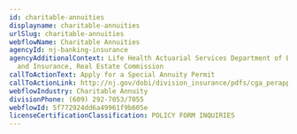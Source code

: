 ```yaml
---
id: charitable-annuities
displayname: charitable-annuities
urlSlug: charitable-annuities
webflowName: Charitable Annuities
agencyId: nj-banking-insurance
agencyAdditionalContext: Life Health Actuarial Services Department of Banking
  and Insurance, Real Estate Commission
callToActionText: Apply for a Special Annuity Permit
callToActionLink: http://nj.gov/dobi/division_insurance/pdfs/cga_perapp.pdf
webflowIndustry: Charitable Annuity
divisionPhone: (609) 292-7053/7055
webflowId: 5f772924dd6a49961f9b605e
licenseCertificationClassification: POLICY FORM INQUIRIES
---
```

